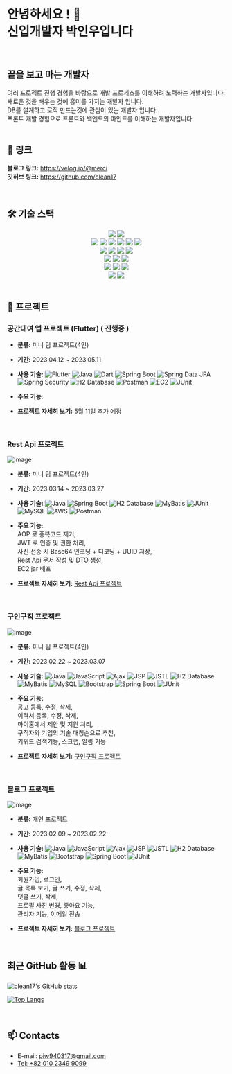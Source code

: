 # 안녕하세요 ! 👋 <br> 신입개발자 박인우입니다 
<br>

## 끝을 보고 마는 개발자

여러 프로젝트 진행 경험을 바탕으로 개발 프로세스를 이해하려 노력하는 개발자입니다.<br>
새로운 것을 배우는 것에 흥미를 가지는 개발자 입니다.<br>
DB를 설계하고 로직 만드는것에 관심이 있는 개발자 입니다.<br>
프론트 개발 경험으로 프론트와 백엔드의 마인드를 이해하는 개발자입니다.<br>
<br>

<a name="link"></a>
## **🔗 링크**

**블로그 링크:** <a href="https://velog.io/@merci">https://velog.io/@merci</a>
<br />
**깃허브 링크:** <a href="https://github.com/clean17">https://github.com/clean17</a>

<br />

## **🛠 기술 스택**

<div align=center> 
  <img src="https://img.shields.io/badge/java-007396?style=for-the-badge&logo=java&logoColor=white"> 
   <img src="https://img.shields.io/badge/Dart-0175C2?style=for-the-badge&logo=dart&logoColor=white"> 
   <br>
  
  <img src="https://img.shields.io/badge/html5-E34F26?style=for-the-badge&logo=html5&logoColor=white"> 
  <img src="https://img.shields.io/badge/css-1572B6?style=for-the-badge&logo=css3&logoColor=white"> 
  <img src="https://img.shields.io/badge/javascript-F7DF1E?style=for-the-badge&logo=javascript&logoColor=black"> 
  <img src="https://img.shields.io/badge/jquery-0769AD?style=for-the-badge&logo=jquery&logoColor=white">
   <img src="https://img.shields.io/badge/JSP-007396?style=for-the-badge&logo=jsp&logoColor=white"> 
   <img src="https://img.shields.io/badge/Ajax-0769AD?style=for-the-badge&logo=ajax&logoColor=white">
  <br>
  
  <img src="https://img.shields.io/badge/mysql-4479A1?style=for-the-badge&logo=mysql&logoColor=white"> 
  <img src="https://img.shields.io/badge/mariaDB-003545?style=for-the-badge&logo=mariaDB&logoColor=white"> 
   <img src="https://img.shields.io/badge/MyBatis-FFFFFF?style=for-the-badge&logo=mybatis&logoColor=black"> 
  <img src="https://img.shields.io/badge/firebase-FFCA28?style=for-the-badge&logo=firebase&logoColor=white">
  <br>
    
  <img src="https://img.shields.io/badge/Spring_Boot-6DB33F?style=for-the-badge&logo=spring&logoColor=white"> 
  <img src="https://img.shields.io/badge/flutter-02569B?style=for-the-badge&logo=flutter&logoColor=white">
  <img src="https://img.shields.io/badge/bootstrap-7952B3?style=for-the-badge&logo=bootstrap&logoColor=white">
  <br>

  <img src="https://img.shields.io/badge/linux-FCC624?style=for-the-badge&logo=linux&logoColor=black"> 
  <img src="https://img.shields.io/badge/AWS-232F3E?style=for-the-badge&logo=amazon-aws&logoColor=white"> 
  <img src="https://img.shields.io/badge/apache tomcat-F8DC75?style=for-the-badge&logo=apachetomcat&logoColor=white">
  <br>

   <img src="https://img.shields.io/badge/JUnit5-25A162?style=for-the-badge&logo=junit5&logoColor=white">
  <img src="https://img.shields.io/badge/github-181717?style=for-the-badge&logo=github&logoColor=white">
  <br>
</div>




<br />

## **📝 프로젝트**

###  공간대여 앱 프로젝트 (Flutter) ( 진행중 )<br /> 

- **분류:** 미니 팀 프로젝트(4인)<br />
- **기간:** 2023.04.12 ~ 2023.05.11 <br />
- **사용 기술:** ![Flutter](https://img.shields.io/badge/Flutter-02569B?style=flat-square&logo=flutter&logoColor=white)
![Java](https://img.shields.io/badge/Java-007396?style=flat-square&logo=java&logoColor=white)
![Dart](https://img.shields.io/badge/Dart-0175C2?style=flat-square&logo=dart&logoColor=white)
![Spring Boot](https://img.shields.io/badge/Spring_Boot-6DB33F?style=flat-square&logo=spring-boot&logoColor=white)
![Spring Data JPA](https://img.shields.io/badge/Spring_Data_JPA-6DB33F?style=flat-square&logo=spring&logoColor=white)
![Spring Security](https://img.shields.io/badge/Spring_Security-6DB33F?style=flat-square&logo=spring&logoColor=white)
![H2 Database](https://img.shields.io/badge/H2_Database-E23F48?style=flat-square&logo=h2&logoColor=white)
![Postman](https://img.shields.io/badge/Postman-FF6C37?style=flat-square&logo=postman&logoColor=white)
![EC2](https://img.shields.io/badge/Amazon_EC2-232F3E?style=flat-square&logo=amazon-aws&logoColor=white)
![JUnit](https://img.shields.io/badge/JUnit5-25A162?style=flat-square&logo=junit5&logoColor=white)<br>

- **주요 기능:** 
- **프로젝트 자세히 보기:** 5월 11일 추가 예정 <br />

<br />

###  Rest Api 프로젝트<br /> 
![image](https://user-images.githubusercontent.com/118657689/234799992-f20dea08-d827-4c57-ad99-e36270c6edef.png)

- **분류:** 미니 팀 프로젝트(4인)<br />
- **기간:** 2023.03.14 ~ 2023.03.27 <br />
- **사용 기술:** ![Java](https://img.shields.io/badge/Java-007396?style=flat-square&logo=java&logoColor=white)
![Spring Boot](https://img.shields.io/badge/Spring_Boot-6DB33F?style=flat-square&logo=spring-boot&logoColor=white)
![H2 Database](https://img.shields.io/badge/H2_Database-E23F48?style=flat-square&logo=h2&logoColor=white)
![MyBatis](https://img.shields.io/badge/MyBatis-FFFFFF?style=flat-square&logo=mybatis&logoColor=black)
![JUnit](https://img.shields.io/badge/JUnit5-25A162?style=flat-square&logo=junit5&logoColor=white)
![MySQL](https://img.shields.io/badge/MySQL-4479A1?style=flat-square&logo=mysql&logoColor=white)
![AWS](https://img.shields.io/badge/AWS-232F3E?style=flat-square&logo=amazon-aws&logoColor=white)
![Postman](https://img.shields.io/badge/Postman-FF6C37?style=flat-square&logo=postman&logoColor=white)<br>

- **주요 기능:** <br>
  AOP 로 중복코드 제거, <br>
  JWT 로 인증 및 권한 처리, <br>
  사진 전송 시 Base64 인코딩 + 디코딩 + UUID 저장, <br>
  Rest Api 문서 작성 및 DTO 생성, <br>
  EC2 jar 배포 <br>
- **프로젝트 자세히 보기:** [Rest Api 프로젝트](rest.md)<br />

<br />

### 구인구직 프로젝트<br />
![image](https://user-images.githubusercontent.com/118657689/234797375-8e1ca1f4-aac7-4365-9fd1-49b2c115aaea.png)

- **분류:** 미니 팀 프로젝트(4인)<br />
- **기간:** 2023.02.22 ~ 2023.03.07 <br />
- **사용 기술:** ![Java](https://img.shields.io/badge/Java-007396?style=flat-square&logo=java&logoColor=white)
![JavaScript](https://img.shields.io/badge/JavaScript-F7DF1E?style=flat-square&logo=javascript&logoColor=black)
![Ajax](https://img.shields.io/badge/Ajax-0769AD?style=flat-square&logo=ajax&logoColor=white)
![JSP](https://img.shields.io/badge/JSP-007396?style=flat-square&logo=java&logoColor=white)
![JSTL](https://img.shields.io/badge/JSTL-005571?style=flat-square)
![H2 Database](https://img.shields.io/badge/H2_Database-E23F48?style=flat-square&logo=h2&logoColor=white)
![MyBatis](https://img.shields.io/badge/MyBatis-FFFFFF?style=flat-square&logo=mybatis&logoColor=black)
![MySQL](https://img.shields.io/badge/MySQL-4479A1?style=flat-square&logo=mysql&logoColor=white)
![Bootstrap](https://img.shields.io/badge/Bootstrap-7952B3?style=flat-square&logo=bootstrap&logoColor=white)
![Spring Boot](https://img.shields.io/badge/Spring_Boot-6DB33F?style=flat-square&logo=spring-boot&logoColor=white)
![JUnit](https://img.shields.io/badge/JUnit5-25A162?style=flat-square&logo=junit5&logoColor=white)<br>

- **주요 기능:** <br>
 공고 등록, 수정, 삭제,<br>
 이력서 등록, 수정, 삭제, <br>
 마이홈에서 제안 및 지원 처리,<br>
 구직자와 기업의 기술 매칭순으로 추천, <br>
 키워드 검색기능, 스크랩, 알림 기능<br>
- **프로젝트 자세히 보기:** [구인구직 프로젝트](connect.md)<br />

<br />

### 블로그 프로젝트<br />
![image](https://user-images.githubusercontent.com/118657689/236449219-6d9e23a2-8e55-4d5e-bc44-4e18856fd3de.png)

- **분류:** 개인 프로젝트<br />
- **기간:** 2023.02.09 ~ 2023.02.22 <br />
- **사용 기술:** ![Java](https://img.shields.io/badge/Java-007396?style=flat-square&logo=java&logoColor=white)
![JavaScript](https://img.shields.io/badge/JavaScript-F7DF1E?style=flat-square&logo=javascript&logoColor=black)
![Ajax](https://img.shields.io/badge/Ajax-0769AD?style=flat-square&logo=ajax&logoColor=white)
![JSP](https://img.shields.io/badge/JSP-007396?style=flat-square&logo=java&logoColor=white)
![JSTL](https://img.shields.io/badge/JSTL-005571?style=flat-square)
![H2 Database](https://img.shields.io/badge/H2_Database-E23F48?style=flat-square&logo=h2&logoColor=white)
![MyBatis](https://img.shields.io/badge/MyBatis-FFFFFF?style=flat-square&logo=mybatis&logoColor=black)
![Bootstrap](https://img.shields.io/badge/Bootstrap-7952B3?style=flat-square&logo=bootstrap&logoColor=white)
![Spring Boot](https://img.shields.io/badge/Spring_Boot-6DB33F?style=flat-square&logo=spring-boot&logoColor=white)
![JUnit](https://img.shields.io/badge/JUnit5-25A162?style=flat-square&logo=junit5&logoColor=white)<br>

- **주요 기능:** <br>
회원가입, 로그인, <br>
글 목록 보기, 글 쓰기, 수정, 삭제,<br>
댓글 쓰기, 삭제, <br>
프로필 사진 변경, 좋아요 기능, <br>
관리자 기능, 이메일 전송<br />
- **프로젝트 자세히 보기:** [블로그 프로젝트](blog.md)<br />



<!-- ## 🌱 Interests
- **Simultaneous Localization and Mapping (SLAM)**
  - Visual-SLAM, Visual-inertial odometry, Visual-localization, Semantic SLAM
- **Computer Vision**
  - Object pose estimation, Visual tracking, Multiple view geometry
- **Imaging**
  - Photography, Surgical imaging, Multi/Hyperspectral imaging
- **Deep Learning**
  - Keypoint detection, Image retrieval, Segmentation -->

<!-- ## 🔭 Careers
- Algorithm Engineer - Semantic SLAM at **StradVision** (2021 - **PRESENT**)
- Research Engineer at VIRNECT (2019 - 2021)
- Research Intern at the Bohndiek Lab, Cavendish Laboratory, University of Cambridge, UK (2019)
- Received a M.Res degree in Medical Robotics and Image-Guided Intervention at the Hamlyn Centre, Imperial College London, UK (2017-2018)
- Received a B.Eng degree in Manufacturing and Mechanical Engineering at the University of Warwick (2014-2017)

## ⚡ Community Activities
- Admin of a SLAM research community group: [**'We will be SLAM masters'**](https://open.kakao.com/o/g8T5kxLb)
- Personal research blog (Korean): [**cv-learn blog**](https://www.cv-learn.com) -->






<br />

## 최근 GitHub 활동 📊

<!-- ![Your GitHub Stats](https://github-readme-stats.vercel.app/api?username=clean17&show_icons=true&theme=radical)

![Top Languages](https://github-readme-stats.vercel.app/api/top-langs/?username=clean17&layout=compact&theme=radical)
 -->

![clean17's GitHub stats](https://github-readme-stats.vercel.app/api?username=clean17&count_private=true&show_icons=true)

[![Top Langs](https://github-readme-stats.vercel.app/api/top-langs/?username=clean17&exclude_repo=changh95.github.io,changh95.github.io-legacyblog_source,changh95,&layout=compact)](https://github.com/anuraghazra/github-readme-stats)

<br />


## 📫 Contacts
- E-mail: <a href="mailto:piw940317@gmail.com"> piw940317@gmail.com </a>
- [Tel: +82 010 2349 9099](tel:+8201023499099)

